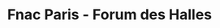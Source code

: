 ---
title: "Fnac Paris - Forum des Halles"
url: /paris/fnac-paris-forum-des-halles/
shop: livres
---